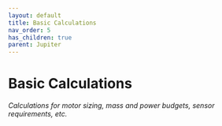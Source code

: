 ```yaml
---
layout: default 
title: Basic Calculations
nav_order: 5
has_children: true
parent: Jupiter
---
```


# Basic Calculations
*Calculations for motor sizing, mass and power budgets, sensor requirements, etc.*

